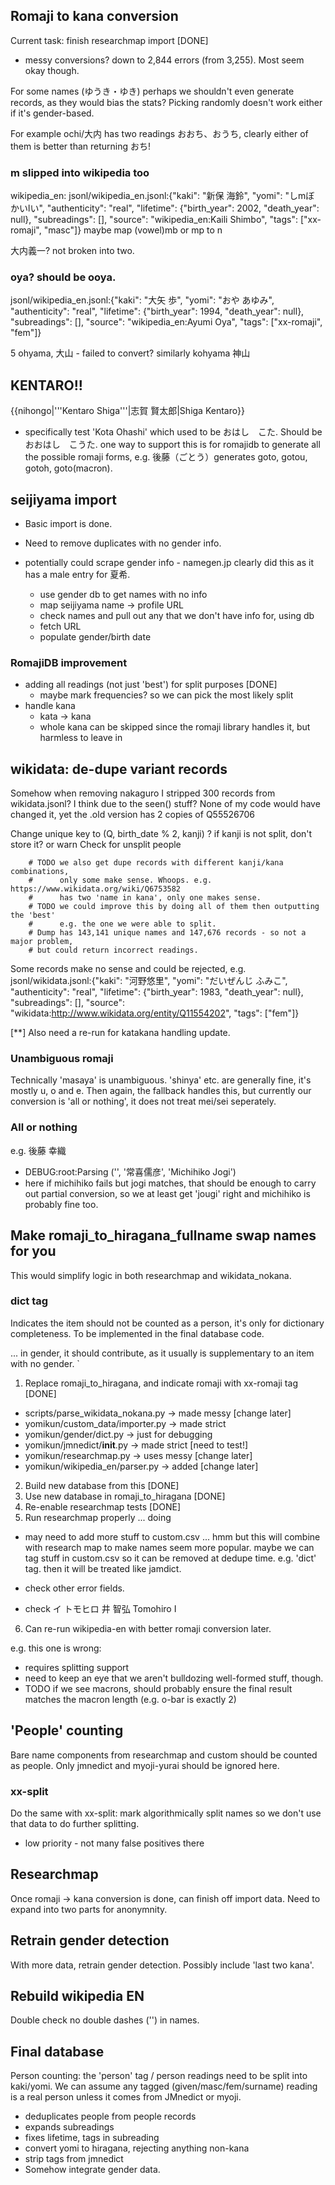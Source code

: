 ## Romaji to kana conversion

Current task: finish researchmap import [DONE]
 - messy conversions? down to 2,844 errors (from 3,255). Most seem okay though.

For some names (ゆうき・ゆき) perhaps we shouldn't even generate records, as they
would bias the stats? Picking randomly doesn't work either if it's gender-based.

For example ochi/大内 has two readings おおち、おうち, clearly either of them is better
than returning おち!

### m slipped into wikipedia too

wikipedia_en: jsonl/wikipedia_en.jsonl:{"kaki": "新保 海鈴", "yomi": "しmぼ かいlい", "authenticity": "real", "lifetime": {"birth_year": 2002, "death_year": null}, "subreadings": [], "source": "wikipedia_en:Kaili Shimbo", "tags": ["xx-romaji", "masc"]}
 maybe map (vowel)mb or mp to n

大内義一? not broken into two.

### oya? should be ooya.

jsonl/wikipedia_en.jsonl:{"kaki": "大矢 歩", "yomi": "おや あゆみ", "authenticity": "real", "lifetime": {"birth_year": 1994, "death_year": null}, "subreadings": [], "source": "wikipedia_en:Ayumi Oya", "tags": ["xx-romaji", "fem"]}

5	ohyama, 大山 - failed to convert? similarly kohyama 神山

## KENTARO!!

 {{nihongo|'''Kentaro Shiga'''|志賀 賢太郎|Shiga Kentaro}}

- specifically test 'Kota Ohashi' which used to be おはし　こた. Should be
  おおはし　こうた.
   one way to support this is for romajidb to generate all the possible
   romaji forms, e.g. 後藤（ごとう）generates goto, gotou, gotoh, goto(macron).

## seijiyama import

* Basic import is done.
* Need to remove duplicates with no gender info.
* potentially could scrape gender info - namegen.jp clearly did this as it has
  a male entry for 夏希.

   - use gender db to get names with no info
   - map seijiyama name -> profile URL
   - check names and pull out any that we don't have info for, using db
   - fetch URL
   - populate gender/birth date

### RomajiDB improvement

 - adding all readings (not just 'best') for split purposes [DONE]
   - maybe mark frequencies? so we can pick the most likely split
 - handle kana
   - kata -> kana
   - whole kana can be skipped since the romaji library handles it, but
     harmless to leave in

## wikidata: de-dupe variant records

Somehow when removing nakaguro I stripped 300 records from wikidata.jsonl?
I think due to the seen() stuff? None of my code would have changed it, yet
the .old version has 2 copies of Q55526706

Change unique key to (Q, birth_date % 2, kanji) ?
 if kanji is not split, don't store it? or warn
 Check for unsplit people

        # TODO we also get dupe records with different kanji/kana combinations,
        #      only some make sense. Whoops. e.g. https://www.wikidata.org/wiki/Q6753582
        #      has two 'name in kana', only one makes sense.
        # TODO we could improve this by doing all of them then outputting the 'best'
        #      e.g. the one we were able to split.
        # Dump has 143,141 unique names and 147,676 records - so not a major problem,
        # but could return incorrect readings.

Some records make no sense and could be rejected, e.g.
jsonl/wikidata.jsonl:{"kaki": "河野悠里", "yomi": "だいぜんじ ふみこ", "authenticity": "real", "lifetime": {"birth_year": 1983, "death_year": null}, "subreadings": [], "source": "wikidata:http://www.wikidata.org/entity/Q11554202", "tags": ["fem"]}

[**] Also need a re-run for katakana handling update.

### Unambiguous romaji

Technically 'masaya' is unambiguous. 'shinya' etc. are generally
fine, it's mostly u, o and e. Then again, the fallback handles
this, but currently our conversion is 'all or nothing', it does not
treat mei/sei seperately.

### All or nothing

 e.g. 後藤 幸織

 - DEBUG:root:Parsing ('', '常喜儒彦', 'Michihiko Jogi')
 - here if michihiko fails but jogi matches, that should be enough to
   carry out partial conversion, so we at least get 'jougi' right
   and michihiko is probably fine too.

## Make romaji_to_hiragana_fullname swap names for you

This would simplify logic in both researchmap and wikidata_nokana.

### dict tag

Indicates the item should not be counted as a person, it's only for dictionary
completeness. To be implemented in the final database code.

 ... in gender, it should contribute, as it usually is supplementary to
     an item with no gender.
`
1. Replace romaji_to_hiragana, and indicate romaji with xx-romaji tag [DONE]

- scripts/parse_wikidata_nokana.py   -> made messy [change later]
- yomikun/custom_data/importer.py -> made strict
- yomikun/gender/dict.py -> just for debugging
- yomikun/jmnedict/**init**.py -> made strict [need to test!]
- yomikun/researchmap.py -> uses messy [change later]
- yomikun/wikipedia_en/parser.py -> added [change later]

2. Build new database from this  [DONE]
3. Use new database in romaji_to_hiragana  [DONE]
4. Re-enable researchmap tests  [DONE]
5. Run researchmap properly ... doing

- may need to add more stuff to custom.csv
  ... hmm but this will combine with research map to make names seem
  more popular. maybe we can tag stuff in custom.csv so it can be
  removed at dedupe time. e.g. 'dict' tag. then it will be treated
  like jamdict.
- check other error fields.

- check イ トモヒロ     井 智弘 Tomohiro I

6. Can re-run wikipedia-en with better romaji conversion later.

e.g. this one is wrong:


- requires splitting support
- need to keep an eye that we aren't bulldozing well-formed stuff,
  though.
- TODO if we see macrons, should probably ensure the final result
  matches the macron length (e.g. o-bar is exactly 2)

## 'People' counting

Bare name components from researchmap and custom should be counted as
people. Only jmnedict and myoji-yurai should be ignored here.

### xx-split

Do the same with xx-split: mark algorithmically split names so we don't
use that data to do further splitting.

- low priority - not many false positives there

## Researchmap

Once romaji -> kana conversion is done, can finish off import data.
Need to expand into two parts for anonymnity.

## Retrain gender detection

With more data, retrain gender detection. Possibly include 'last two
kana'.

## Rebuild wikipedia EN

Double check no double dashes ('') in names.

## Final database

Person counting: the 'person' tag / person readings need to be split
into kaki/yomi. We can assume any tagged (given/masc/fem/surname)
reading is a real person unless it comes from JMnedict or myoji.

- deduplicates people from people records
- expands subreadings
- fixes lifetime, tags in subreading
- convert yomi to hiragana, rejecting anything non-kana
- strip tags from jmnedict
- Somehow integrate gender data.
